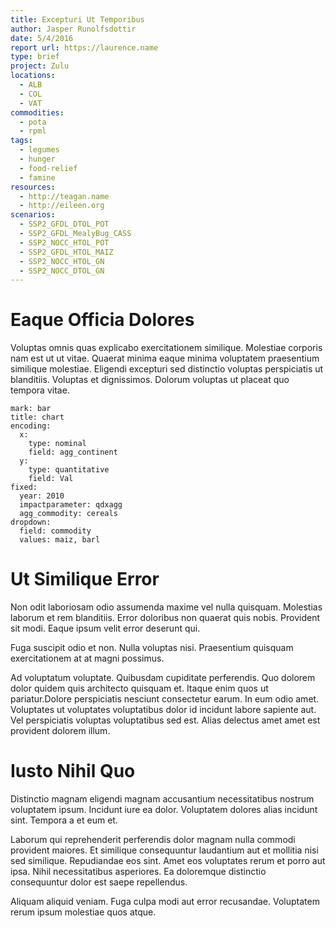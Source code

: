 ```yaml
---
title: Excepturi Ut Temporibus
author: Jasper Runolfsdottir
date: 5/4/2016
report url: https://laurence.name
type: brief
project: Zulu
locations:
  - ALB
  - COL
  - VAT
commodities:
  - pota
  - rpml
tags:
  - legumes
  - hunger
  - food-relief
  - famine
resources:
  - http://teagan.name
  - http://eileen.org
scenarios:
  - SSP2_GFDL_DTOL_POT
  - SSP2_GFDL_MealyBug_CASS
  - SSP2_NOCC_HTOL_POT
  - SSP2_GFDL_HTOL_MAIZ
  - SSP2_NOCC_HTOL_GN
  - SSP2_NOCC_DTOL_GN
---
```

# Eaque Officia Dolores
Voluptas omnis quas explicabo exercitationem similique. Molestiae corporis nam est ut ut vitae. Quaerat minima eaque minima voluptatem praesentium similique molestiae. Eligendi excepturi sed distinctio voluptas perspiciatis ut blanditiis. Voluptas et dignissimos. Dolorum voluptas ut placeat quo tempora vitae.

```vis
mark: bar
title: chart
encoding:
  x:
    type: nominal
    field: agg_continent
  y:
    type: quantitative
    field: Val
fixed:
  year: 2010
  impactparameter: qdxagg
  agg_commodity: cereals
dropdown:
  field: commodity
  values: maiz, barl
```

# Ut Similique Error
Non odit laboriosam odio assumenda maxime vel nulla quisquam. Molestias laborum et rem blanditiis. Error doloribus non quaerat quis nobis. Provident sit modi. Eaque ipsum velit error deserunt qui.
 Fuga suscipit odio et non. Nulla voluptas nisi. Praesentium quisquam exercitationem at at magni possimus.
 Ad voluptatum voluptate. Quibusdam cupiditate perferendis. Quo dolorem dolor quidem quis architecto quisquam et. Itaque enim quos ut pariatur.Dolore perspiciatis nesciunt consectetur earum. In eum odio amet. Voluptates ut voluptates voluptatibus dolor id incidunt labore sapiente aut. Vel perspiciatis voluptas voluptatibus sed est. Alias delectus amet amet est provident dolorem illum.

# Iusto Nihil Quo
Distinctio magnam eligendi magnam accusantium necessitatibus nostrum voluptatem ipsum. Incidunt iure ea dolor. Voluptatem dolores alias incidunt sint. Tempora a et eum et.
 Laborum qui reprehenderit perferendis dolor magnam nulla commodi provident maiores. Et similique consequuntur laudantium aut et mollitia nisi sed similique. Repudiandae eos sint. Amet eos voluptates rerum et porro aut ipsa. Nihil necessitatibus asperiores. Ea doloremque distinctio consequuntur dolor est saepe repellendus.
 Aliquam aliquid veniam. Fuga culpa modi aut error recusandae. Voluptatem rerum ipsum molestiae quos atque.
